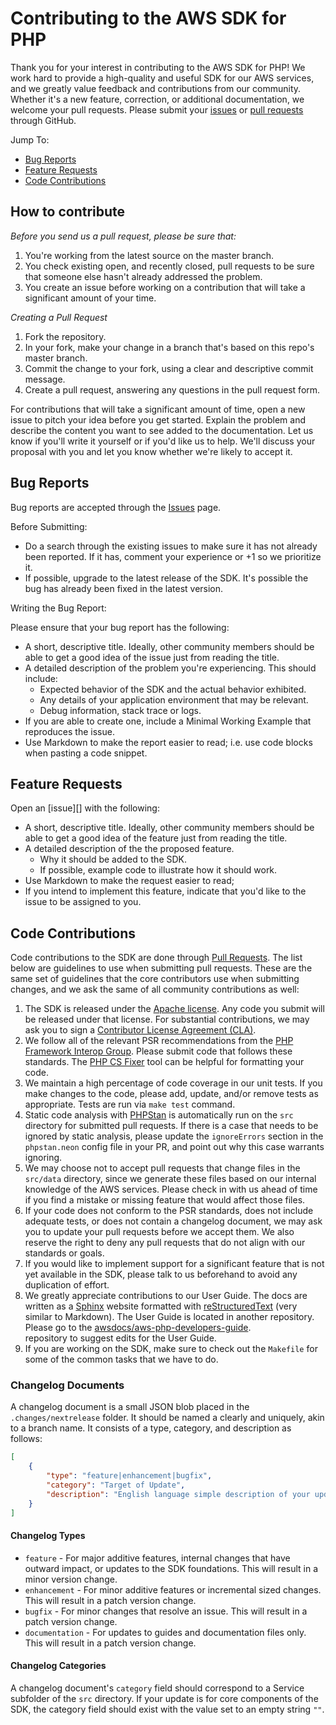 # Contributing to the AWS SDK for PHP

Thank you for your interest in contributing to the AWS SDK for PHP! We work hard to 
provide a high-quality and useful SDK for our AWS services, and we greatly value 
feedback and contributions from our community. Whether it's a new feature, 
correction, or additional documentation, we welcome your pull requests. Please submit 
your [issues][] or [pull requests][pull-requests] through GitHub.

Jump To:

* [Bug Reports](_#Bug-Reports_)
* [Feature Requests](_#Feature-Requests_)
* [Code Contributions](_#Code-Contributions_)

## How to contribute

*Before you send us a pull request, please be sure that:*

1. You're working from the latest source on the master branch.
2. You check existing open, and recently closed, pull requests to be sure that 
   someone else hasn't already addressed the problem.
3. You create an issue before working on a contribution that will take a significant 
   amount of your time.

*Creating a Pull Request*

1. Fork the repository.
2. In your fork, make your change in a branch that's based on this repo's master branch.
3. Commit the change to your fork, using a clear and descriptive commit message.
4. Create a pull request, answering any questions in the pull request form.

For contributions that will take a significant amount of time, open a new issue to pitch 
your idea before you get started. Explain the problem and describe the content you want to 
see added to the documentation. Let us know if you'll write it yourself or if you'd like us 
to help. We'll discuss your proposal with you and let you know whether we're likely to 
accept it.   

## Bug Reports

Bug reports are accepted through the [Issues][] page.

Before Submitting:

* Do a search through the existing issues to make sure it has not already been reported. 
   If it has, comment your experience or +1 so we prioritize it.
* If possible, upgrade to the latest release of the SDK. It's possible the bug has 
   already been fixed in the latest version.

Writing the Bug Report:

Please ensure that your bug report has the following:

* A short, descriptive title. Ideally, other community members should be able to get a 
   good idea of the issue just from reading the title.
* A detailed description of the problem you're experiencing. This should include:
    * Expected behavior of the SDK and the actual behavior exhibited.
    * Any details of your application environment that may be relevant.
    * Debug information, stack trace or logs.
*  If you are able to create one, include a Minimal Working Example that reproduces the issue.
* Use Markdown to make the report easier to read; i.e. use code blocks when pasting a 
   code snippet.

## Feature Requests

Open an [issue][] with the following:

* A short, descriptive title. Ideally, other community members should be able to get a 
   good idea of the feature just from reading the title.
* A detailed description of the the proposed feature. 
    * Why it should be added to the SDK.
    *  If possible, example code to illustrate how it should work.
* Use Markdown to make the request easier to read;
* If you intend to implement this feature, indicate that you'd like to the issue to be
   assigned to you.


## Code Contributions

Code contributions to the SDK are done through [Pull Requests][pull-requests]. The list below are guidelines to use when submitting pull requests. These are the 
same set of guidelines that the core contributors use when submitting changes, and 
we ask the same of all community contributions as well:

1. The SDK is released under the [Apache license][license]. Any code you submit
   will be released under that license. For substantial contributions, we may
   ask you to sign a [Contributor License Agreement (CLA)][cla].
2. We follow all of the relevant PSR recommendations from the [PHP Framework
   Interop Group][php-fig]. Please submit code that follows these standards.
   The [PHP CS Fixer][cs-fixer] tool can be helpful for formatting your code.
3. We maintain a high percentage of code coverage in our unit tests. If you make
   changes to the code, please add, update, and/or remove tests as appropriate.
   Tests are run via `make test` command.
4. Static code analysis with [PHPStan][phpstan] is automatically run on the `src` 
   directory for submitted pull requests. If there is a case that needs to be
   ignored by static analysis, please update the `ignoreErrors` section in the
   `phpstan.neon` config file in your PR, and point out why this case warrants
   ignoring.
5. We may choose not to accept pull requests that change files in the `src/data`
   directory, since we generate these files based on our internal knowledge of
   the AWS services. Please check in with us ahead of time if you find a mistake
   or missing feature that would affect those files.
6. If your code does not conform to the PSR standards, does not include adequate
   tests, or does not contain a changelog document, we may ask you to update
   your pull requests before we accept them. We also reserve the right to deny
   any pull requests that do not align with our standards or goals.
7. If you would like to implement support for a significant feature that is not
   yet available in the SDK, please talk to us beforehand to avoid any
   duplication of effort.
8. We greatly appreciate contributions to our User Guide. The docs are written
   as a [Sphinx][] website formatted with [reStructuredText][] (very similar to
   Markdown). The User Guide is located in another repository. Please go to the 
   [awsdocs/aws-php-developers-guide](https://github.com/awsdocs/aws-php-developers-guide/).  
   repository to suggest edits for the User Guide.
9. If you are working on the SDK, make sure to check out the `Makefile` for some
   of the common tasks that we have to do.

### Changelog Documents

A changelog document is a small JSON blob placed in the `.changes/nextrelease`
folder. It should be named a clearly and uniquely, akin to a branch name. It
consists of a type, category, and description as follows:

```json
[
    {
        "type": "feature|enhancement|bugfix",
        "category": "Target of Update",
        "description": "English language simple description of your update."
    }
]
```

#### Changelog Types

* `feature` - For major additive features, internal changes that have
outward impact, or updates to the SDK foundations. This will result in a minor
version change.
* `enhancement` - For minor additive features or incremental sized changes.
This will result in a patch version change.
* `bugfix` - For minor changes that resolve an issue. This will result in a
patch version change.
* `documentation` - For updates to guides and documentation files only. This will
result in a patch version change.

#### Changelog Categories

A changelog document's `category` field should correspond to a Service subfolder
of the `src` directory. If your update is for core components of the SDK, the
category field should exist with the value set to an empty string `""`.

[issues]: https://github.com/aws/aws-sdk-php/issues
[pull-requests]: https://github.com/aws/aws-sdk-php/pulls
[license]: http://aws.amazon.com/apache2.0/
[cla]: https://github.com/aws/aws-cla/blob/master/amazon-single-contribution-license.txt
[php-fig]: http://php-fig.org
[cs-fixer]: http://cs.sensiolabs.org/
[phpstan]: https://github.com/phpstan/phpstan
[sphinx]: http://sphinx-doc.org/
[restructuredtext]: http://sphinx-doc.org/rest.html
[docs-readme]: https://github.com/awsdocs/aws-php-developers-guide/blob/master/README.rst
